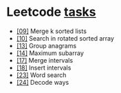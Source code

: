 # Leetcode **[tasks](https://leetcode.com/list/xoqag3yj/)**

* [[09]](https://leetcode.com/problems/merge-k-sorted-lists/) Merge k sorted lists
* [[10]](https://leetcode.com/problems/search-in-rotated-sorted-array/) Search in rotated sorted array
* [[13]](https://leetcode.com/problems/group-anagrams/) Group anagrams
* [[14]](https://leetcode.com/problems/maximum-subarray/) Maximum subarray
* [[17]](https://leetcode.com/problems/merge-intervals/) Merge intervals
* [[18]](https://leetcode.com/problems/insert-interval/) Insert intervals
* [[23]](https://leetcode.com/problems/word-search/) Word search
* [[24]](https://leetcode.com/problems/decode-ways/) Decode ways
